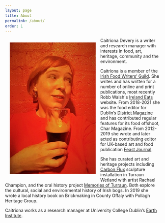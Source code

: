 ```yaml
---
layout: page
title: About
permalink: /about/
order: 1
---
```


<img align="left" src="/image/caitriona_guinness.jpg" img style="padding: 15px"/>

Caitríona Devery is a writer and research manager with interests in food, art, heritage, community and the environment. 

Caitríona is a member of the [Irish Food Writers’ Guild](https://www.irishfoodwritersguild.ie/). She writes and has written for a number of online and print publications, most recently Robb Walsh's [Ireland Eats](https://irelandeats.com/) website. From 2018-2021 she was the food editor for Dublin’s [District Magazine](https://districtmagazine.ie/) and has contributed regular features for its food offshoot, Char Magazine. From 2012-2019 she wrote and later acted as contributing editor for UK-based art and food publication [Feast Journal](https://feastjournal.co.uk/).
   
She has curated art and heritage projects including [Carbon Flux](https://rachaelchampion.com/carbon-flux) sculpture installation in Turraun Wetland with artist Rachael Champion, and the oral history project [Memories of Turraun](https://www.facebook.com/turraun/). Both explore the cultural, social and environmental history of Irish bogs. In 2019 she wrote a local history book on Brickmaking in County Offaly with Pollagh Heritage Group. 

Caitríona works as a research manager at University College Dublin’s [Earth Institute](https://www.ucd.ie/earth/). 

